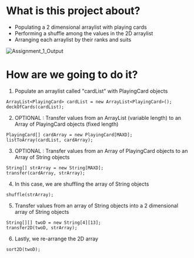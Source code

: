# What is this project about?
* Populating a 2 dimensional arraylist with playing cards
* Performing a shuffle among the values in the 2D arraylist
* Arranging each arraylist by their ranks and suits 

![Assignment_1_Output](https://user-images.githubusercontent.com/48362970/101310109-f0b47c80-3888-11eb-9a47-6e93692e73ef.png)

# How are we going to do it?

1. Populate an arraylist called "cardList" with PlayingCard objects

```
ArrayList<PlayingCard> cardList = new ArrayList<PlayingCard>();
deckOfCards(cardList);
```

2. OPTIONAL : Transfer values from an ArrayList (variable length) to an Array of PlayingCard objects (fixed length)

```
PlayingCard[] cardArray = new PlayingCard[MAXD];
listToArray(cardList, cardArray);
```

3. OPTIONAL : Transfer values from an Array of PlayingCard objects to an Array of String objects

```
String[] strArray = new String[MAXD];
transfer(cardArray, strArray);
```

4. In this case, we are shuffling the array of String objects

```
shuffle(strArray);
```

5. Transfer values from an array of String objects into a 2 dimensional array of String objects

```
String[][] twoD = new String[4][13];
transfer2D(twoD, strArray);
```

6. Lastly, we re-arrange the 2D array

```
sort2D(twoD);
```

